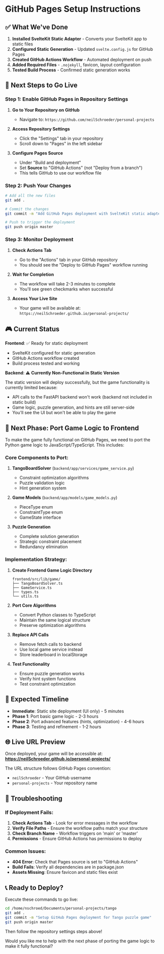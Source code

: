 # GitHub Pages Setup Instructions

## ✅ What We've Done

1. **Installed SvelteKit Static Adapter** - Converts your SvelteKit app to static files
2. **Configured Static Generation** - Updated `svelte.config.js` for GitHub Pages
3. **Created GitHub Actions Workflow** - Automated deployment on push
4. **Added Required Files** - `.nojekyll`, favicon, layout configuration
5. **Tested Build Process** - Confirmed static generation works

## 🚀 Next Steps to Go Live

### Step 1: Enable GitHub Pages in Repository Settings

1. **Go to Your Repository on GitHub**
   - Navigate to: `https://github.com/neilSchroeder/personal-projects`

2. **Access Repository Settings**
   - Click the "Settings" tab in your repository
   - Scroll down to "Pages" in the left sidebar

3. **Configure Pages Source**
   - Under "Build and deployment"
   - Set **Source** to "GitHub Actions" (not "Deploy from a branch")
   - This tells GitHub to use our workflow file

### Step 2: Push Your Changes

```bash
# Add all the new files
git add .

# Commit the changes
git commit -m "Add GitHub Pages deployment with SvelteKit static adapter"

# Push to trigger the deployment
git push origin master
```

### Step 3: Monitor Deployment

1. **Check Actions Tab**
   - Go to the "Actions" tab in your GitHub repository
   - You should see the "Deploy to GitHub Pages" workflow running

2. **Wait for Completion**
   - The workflow will take 2-3 minutes to complete
   - You'll see green checkmarks when successful

3. **Access Your Live Site**
   - Your game will be available at: `https://neilSchroeder.github.io/personal-projects/`

## 🎮 Current Status

**Frontend**: ✅ Ready for static deployment
- SvelteKit configured for static generation
- GitHub Actions workflow created
- Build process tested and working

**Backend**: ⚠️ **Currently Non-Functional in Static Version**

The static version will deploy successfully, but the game functionality is currently limited because:

- API calls to the FastAPI backend won't work (backend not included in static build)
- Game logic, puzzle generation, and hints are still server-side
- You'll see the UI but won't be able to play the game

## 🔧 Next Phase: Port Game Logic to Frontend

To make the game fully functional on GitHub Pages, we need to port the Python game logic to JavaScript/TypeScript. This includes:

### Core Components to Port:

1. **TangoBoardSolver** (`backend/app/services/game_service.py`)
   - Constraint optimization algorithms
   - Puzzle validation logic  
   - Hint generation system

2. **Game Models** (`backend/app/models/game_models.py`)
   - PieceType enum
   - ConstraintType enum
   - GameState interface

3. **Puzzle Generation**
   - Complete solution generation
   - Strategic constraint placement
   - Redundancy elimination

### Implementation Strategy:

1. **Create Frontend Game Logic Directory**
   ```
   frontend/src/lib/game/
   ├── TangoBoardSolver.ts
   ├── GameService.ts
   ├── types.ts
   └── utils.ts
   ```

2. **Port Core Algorithms**
   - Convert Python classes to TypeScript
   - Maintain the same logical structure
   - Preserve optimization algorithms

3. **Replace API Calls**
   - Remove fetch calls to backend
   - Use local game service instead
   - Store leaderboard in localStorage

4. **Test Functionality**
   - Ensure puzzle generation works
   - Verify hint system functions
   - Test constraint optimization

## 🎯 Expected Timeline

- **Immediate**: Static site deployment (UI only) - 5 minutes
- **Phase 1**: Port basic game logic - 2-3 hours
- **Phase 2**: Port advanced features (hints, optimization) - 4-6 hours
- **Phase 3**: Testing and refinement - 1-2 hours

## 🌐 Live URL Preview

Once deployed, your game will be accessible at:
**https://neilSchroeder.github.io/personal-projects/**

The URL structure follows GitHub Pages convention:
- `neilSchroeder` - Your GitHub username
- `personal-projects` - Your repository name

## 🔧 Troubleshooting

### If Deployment Fails:

1. **Check Actions Tab** - Look for error messages in the workflow
2. **Verify File Paths** - Ensure the workflow paths match your structure
3. **Check Branch Name** - Workflow triggers on 'main' or 'master'
4. **Permissions** - Ensure GitHub Actions has permissions to deploy

### Common Issues:

- **404 Error**: Check that Pages source is set to "GitHub Actions"
- **Build Fails**: Verify all dependencies are in package.json
- **Assets Missing**: Ensure favicon and static files exist

## 📞 Ready to Deploy?

Execute these commands to go live:

```bash
cd /home/nschroed/Documents/personal-projects/tango
git add .
git commit -m "Setup GitHub Pages deployment for Tango puzzle game"
git push origin master
```

Then follow the repository settings steps above!

Would you like me to help with the next phase of porting the game logic to make it fully functional?
